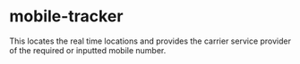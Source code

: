 # mobile-tracker
This locates the real time locations and provides the carrier service provider of the required or inputted mobile number.
